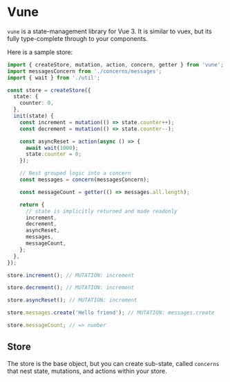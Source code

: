 # Vune

`vune` is a state-management library for Vue 3. It is similar to vuex, but its fully type-complete through to your components.

Here is a sample store:

```ts
import { createStore, mutation, action, concern, getter } from 'vune';
import messagesConcern from './concerns/messages';
import { wait } from './util';

const store = createStore({
  state: {
    counter: 0,
  },
  init(state) {
    const increment = mutation(() => state.counter++);
    const decrement = mutation(() => state.counter--);

    const asyncReset = action(async () => {
      await wait(1000);
      state.counter = 0;
    });

    // Nest grouped logic into a concern
    const messages = concern(messagesConcern);

    const messageCount = getter(() => messages.all.length);

    return {
      // state is implicitly returned and made readonly
      increment,
      decrement,
      asyncReset,
      messages,
      messageCount,
    };
  },
});

store.increment(); // MUTATION: increment

store.decrement(); // MUTATION: increment

store.asyncReset(); // MUTATION: increment

store.messages.create('Hello friend'); // MUTATION: messages.create

store.messageCount; // => number
```

## Store

The store is the base object, but you can create sub-state, called `concerns` that nest state, mutations, and actions within your store.

